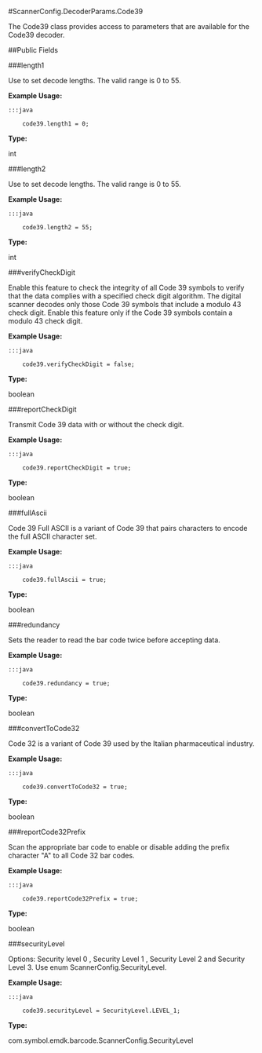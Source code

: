#ScannerConfig.DecoderParams.Code39

The Code39 class provides access to parameters that are available for
 the Code39 decoder.



##Public Fields

###length1

Use to set decode lengths. The valid range is 0 to 55.

 
 

 
 



**Example Usage:**
	
	:::java	
	 	
	 	code39.length1 = 0;


**Type:**

int

###length2

Use to set decode lengths. The valid range is 0 to 55.

 
 

 
 



**Example Usage:**
	
	:::java	
	 	
	 	code39.length2 = 55;


**Type:**

int

###verifyCheckDigit

Enable this feature to check the integrity of all Code 39 symbols
 to verify that the data complies with a specified check digit
 algorithm. The digital scanner decodes only those Code 39 symbols
 that include a modulo 43 check digit. Enable this feature only if
 the Code 39 symbols contain a modulo 43 check digit.

 
 

 
 



**Example Usage:**
	
	:::java	
	 	
	 	code39.verifyCheckDigit = false;


**Type:**

boolean

###reportCheckDigit

Transmit Code 39 data with or without the check digit.

 
 

 
 



**Example Usage:**
	
	:::java	
	 	
	 	code39.reportCheckDigit = true;


**Type:**

boolean

###fullAscii

Code 39 Full ASCII is a variant of Code 39 that pairs characters
 to encode the full ASCII character set.

 
 

 
 



**Example Usage:**
	
	:::java	
	 	
	 	code39.fullAscii = true;


**Type:**

boolean

###redundancy

Sets the reader to read the bar code twice before accepting data.

 
 

 
 



**Example Usage:**
	
	:::java	
	 	
	 	code39.redundancy = true;


**Type:**

boolean

###convertToCode32

Code 32 is a variant of Code 39 used by the Italian
 pharmaceutical industry.

 
 

 
 



**Example Usage:**
	
	:::java	
	 	
	 	code39.convertToCode32 = true;


**Type:**

boolean

###reportCode32Prefix

Scan the appropriate bar code to enable or disable adding the
 prefix character "A" to all Code 32 bar codes.

 
 

 
 



**Example Usage:**
	
	:::java	
	 	
	 	code39.reportCode32Prefix = true;


**Type:**

boolean

###securityLevel

Options: Security level 0 , Security Level 1 , Security Level 2
 and Security Level 3. Use enum  ScannerConfig.SecurityLevel.

 
 

 
 



**Example Usage:**
	
	:::java	
	 	
	 	code39.securityLevel = SecurityLevel.LEVEL_1;


**Type:**

com.symbol.emdk.barcode.ScannerConfig.SecurityLevel

